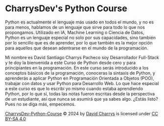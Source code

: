 # CharrysDev's Python Course

Python es actualmente el lenguaje más usado en todos el mundo, y no es para menos, hablamos de un lenguaje que sirve para todo lo que nos propongamos. Utilizado en IA, Machine Learning o Ciencia de Datos, Python es un lenguaje especial no solo por sus capacidades, sino también por lo sencillo que es de aprender, por lo que también es la mejor opción para aquellos que desean adentrarse en el mundo de la programación.

Mi nombre es David Santiago Charrys Pacheco soy Desarrollador Full-Stack y te doy la bienvenida a este Curso de Python desde cero y para principiantes en la programación. En este curso serás introducido a los conceptos básicos de la programación, conoceras la sintaxis de Python, y aprenderás a aplicar Python en Programación Orientada a Objetos (POO), trabajar con datos y usar Python para Desarrollo Web. Lo que hace especial a este curso es que lo escribí yo mismo cuando estaba aprendiendo Python, por lo que sí, todas las notas fueron escritas desde la perspectiva de un estudiante, así que nunca se asumirá que ya sabes algo. ¿Estás listo? Pues no se diga más, empecemos.

[CharrysDev-Python-Course](https://github.com/CharrysDev/CharrysDev-Python-Course) © 2024 by [David Charrys](https://github.com/CharrysDev) is licensed under [CC BY-SA 4.0](https://creativecommons.org/licenses/by-sa/4.0/)
